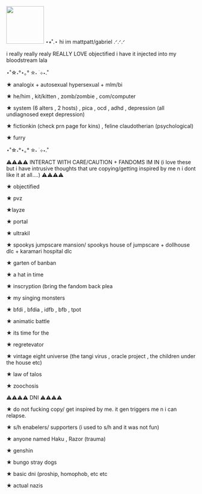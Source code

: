 <img width="100" src=https://img1.picmix.com/output/pic/thumb/7/9/6/8/12358697_18817.gif>
⋆⭒˚.⋆ hi im mattpatt/gabriel .ᐟ.ᐟ.ᐟ 

i really really realy REALLY LOVE objectified i have it injected into my bloodstream lala

⋆˚☆˖°⋆｡° ✮˖ ࣪ ⊹⋆.˚

★ analogix + autosexual hypersexual + mlm/bi

★ he/him , kit/kitten , zomb/zombie , com/computer

★ system (6 alters , 2 hosts) , pica , ocd , adhd , depression (all undiagnosed exept depression)

★ fictionkin (check prn page for kins) , feline claudotherian (psychological)

★ furry

⋆˚☆˖°⋆｡° ✮˖ ࣪ ⊹⋆.˚

⚠⚠⚠⚠ INTERACT WITH CARE/CAUTION + FANDOMS IM IN (i love these but i have intrusive thoughts that ure copying/getting inspired by me n i dont like it at all....) ⚠⚠⚠⚠ 

★ objectified

★ pvz

★layze

★ portal

★ ultrakil

★ spookys jumpscare mansion/ spookys house of jumpscare + dollhouse dlc + karamari hospital dlc

★ garten of banban

★ a hat in time

★ inscryption (bring the fandom back plea

★ my singing monsters

★ bfdi , bfdia , idfb , bfb , tpot

★ animatic battle

★ its time for the 

★  regretevator

★ vintage eight universe (the tangi virus , oracle project , the children under the house etc)

★ law of talos

★ zoochosis


⚠⚠⚠⚠ DNI ⚠⚠⚠⚠ 

★ do not fucking copy/ get inspired by me. it gen triggers me n i can relapse.

★ s/h enabelers/ supporters (i used to s/h and it was not fun)

★ anyone named Haku , Razor (trauma)

★ genshin

★ bungo stray dogs

★ basic dni (proship, homophob, etc etc

★ actual nazis
